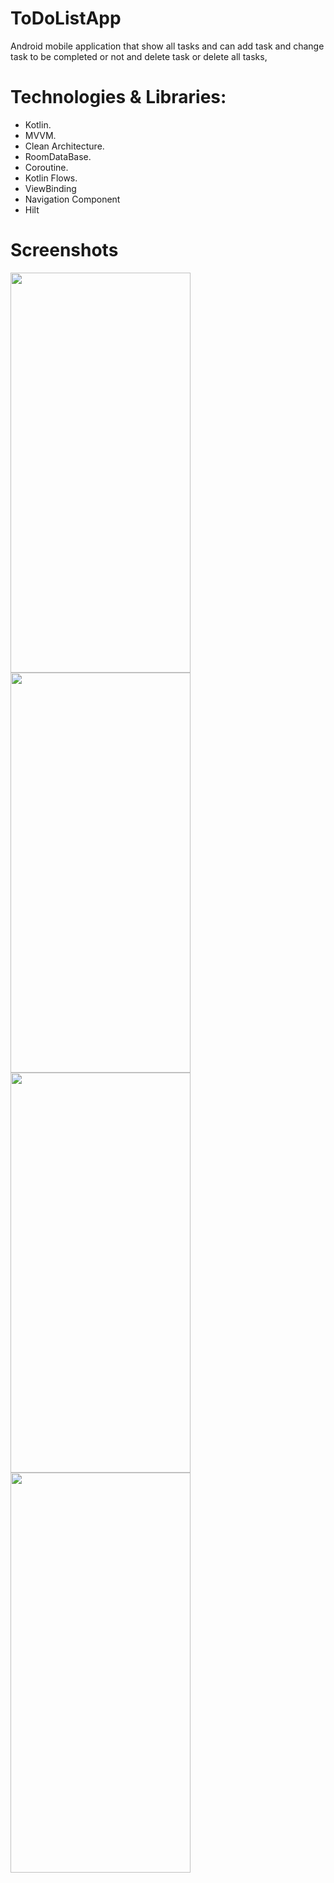 # ToDoListApp

Android mobile application that show all tasks and can add task and change task to be completed or not and delete task or delete all tasks, 

# Technologies & Libraries:

- Kotlin.
- MVVM.
- Clean Architecture.
- RoomDataBase.
- Coroutine.
- Kotlin Flows.
- ViewBinding
- Navigation Component
- Hilt

# Screenshots

<div align="start">
    <img src="https://github.com/AyaHassanAbdelghany/ToDoListTask/assets/54456549/2819480b-ee3f-4c06-a735-84c2cb491521" height="640" width="288">
    <br>
    <img src="https://github.com/AyaHassanAbdelghany/ToDoListTask/assets/54456549/151d131e-c01d-487e-979c-a421238fd239" height="640" width="288">
    <br>
    <img src="https://github.com/AyaHassanAbdelghany/ToDoListTask/assets/54456549/cc73073b-6d31-423a-9942-4a56255ce0c1" height="640" width="288">
    <br>
    <img src="https://github.com/AyaHassanAbdelghany/ToDoListTask/assets/54456549/e556d83d-89e4-4ae8-b59f-0760c96a667c" height="640" width="288">
</div>

